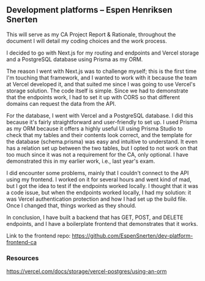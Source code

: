 ## Development platforms – Espen Henriksen Snerten

This will serve as my CA Project Report & Rationale, throughout the document I will detail my coding choices and the work process.

I decided to go with Next.js for my routing and endpoints and Vercel storage and a PostgreSQL database using Prisma as my ORM.

The reason I went with Next.js was to challenge myself; this is the first time I'm touching that framework, and I wanted to work with it because the team at Vercel developed it, and that suited me since I was going to use Vercel's storage solution. The code itself is simple. Since we had to demonstrate that the endpoints work, I had to set it up with CORS so that different domains can request the data from the API.

For the database, I went with Vercel and a PostgreSQL database. I did this because it's fairly straightforward and user-friendly to set up. I used Prisma as my ORM because it offers a highly useful UI using Prisma Studio to check that my tables and their contents look correct, and the template for the database (schema.prisma) was easy and intuitive to understand. It even has a relation set up between the two tables, but I opted to not work on that too much since it was not a requirement for the CA, only optional. I have demonstrated this in my earlier work, i.e., last year's exam.

I did encounter some problems, mainly that I couldn't connect to the API using my frontend. I worked on it for several hours and went kind of mad, but I got the idea to test if the endpoints worked locally. I thought that it was a code issue, but when the endpoints worked locally, I had my solution: it was Vercel authentication protection and how I had set up the build file. Once I changed that, things worked as they should.

In conclusion, I have built a backend that has GET, POST, and DELETE endpoints, and I have a boilerplate frontend that demonstrates that it works.

Link to the frontend repo: https://github.com/EspenSnerten/dev-platform-frontend-ca

### Resources
https://vercel.com/docs/storage/vercel-postgres/using-an-orm
